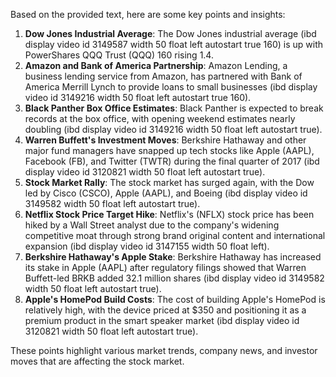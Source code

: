 Based on the provided text, here are some key points and insights:

1. **Dow Jones Industrial Average**: The Dow Jones industrial average (ibd display video id 3149587 width 50 float left autostart true 160) is up with PowerShares QQQ Trust (QQQ) 160 rising 1.4.
2. **Amazon and Bank of America Partnership**: Amazon Lending, a business lending service from Amazon, has partnered with Bank of America Merrill Lynch to provide loans to small businesses (ibd display video id 3149216 width 50 float left autostart true 160).
3. **Black Panther Box Office Estimates**: Black Panther is expected to break records at the box office, with opening weekend estimates nearly doubling (ibd display video id 3149216 width 50 float left autostart true).
4. **Warren Buffett's Investment Moves**: Berkshire Hathaway and other major fund managers have snapped up tech stocks like Apple (AAPL), Facebook (FB), and Twitter (TWTR) during the final quarter of 2017 (ibd display video id 3120821 width 50 float left autostart true).
5. **Stock Market Rally**: The stock market has surged again, with the Dow led by Cisco (CSCO), Apple (AAPL), and Boeing (ibd display video id 3149582 width 50 float left autostart true).
6. **Netflix Stock Price Target Hike**: Netflix's (NFLX) stock price has been hiked by a Wall Street analyst due to the company's widening competitive moat through strong brand original content and international expansion (ibd display video id 3147155 width 50 float left).
7. **Berkshire Hathaway's Apple Stake**: Berkshire Hathaway has increased its stake in Apple (AAPL) after regulatory filings showed that Warren Buffett-led BRKB added 32.1 million shares (ibd display video id 3149582 width 50 float left autostart true).
8. **Apple's HomePod Build Costs**: The cost of building Apple's HomePod is relatively high, with the device priced at $350 and positioning it as a premium product in the smart speaker market (ibd display video id 3120821 width 50 float left autostart true).

These points highlight various market trends, company news, and investor moves that are affecting the stock market.
